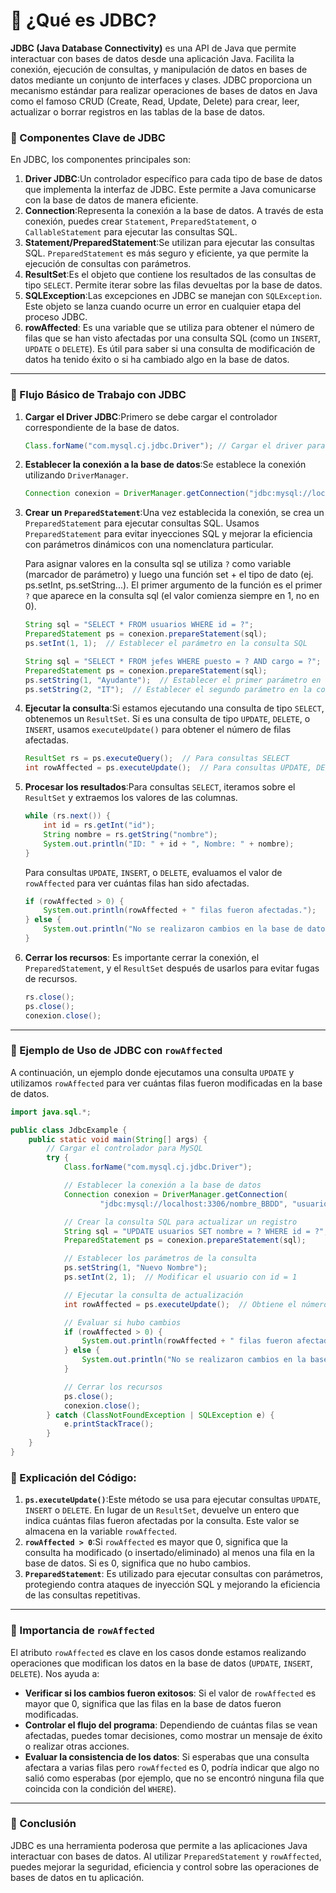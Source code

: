 # **📌 ¿Qué es JDBC?**

**JDBC (Java Database Connectivity)** es una API de Java que permite interactuar con bases de datos desde una aplicación Java. Facilita la conexión, ejecución de consultas, y manipulación de datos en bases de datos mediante un conjunto de interfaces y clases. JDBC proporciona un mecanismo estándar para realizar operaciones de bases de datos en Java como el famoso CRUD (Create, Read, Update, Delete) para crear, leer, actualizar o borrar registros en las tablas de la base de datos.

### **📌 Componentes Clave de JDBC**

En JDBC, los componentes principales son:

1. **Driver JDBC**:Un controlador específico para cada tipo de base de datos que implementa la interfaz de JDBC. Este permite a Java comunicarse con la base de datos de manera eficiente.
2. **Connection**:Representa la conexión a la base de datos. A través de esta conexión, puedes crear `Statement`, `PreparedStatement`, o `CallableStatement` para ejecutar las consultas SQL.
3. **Statement/PreparedStatement**:Se utilizan para ejecutar las consultas SQL. `PreparedStatement` es más seguro y eficiente, ya que permite la ejecución de consultas con parámetros.
4. **ResultSet**:Es el objeto que contiene los resultados de las consultas de tipo `SELECT`. Permite iterar sobre las filas devueltas por la base de datos.
5. **SQLException**:Las excepciones en JDBC se manejan con `SQLException`. Este objeto se lanza cuando ocurre un error en cualquier etapa del proceso JDBC.
6. **rowAffected**:
   Es una variable que se utiliza para obtener el número de filas que se han visto afectadas por una consulta SQL (como un `INSERT`, `UPDATE` o `DELETE`). Es útil para saber si una consulta de modificación de datos ha tenido éxito o si ha cambiado algo en la base de datos.

---

### **📌 Flujo Básico de Trabajo con JDBC**

1. **Cargar el Driver JDBC**:Primero se debe cargar el controlador correspondiente de la base de datos.

   ```java
   Class.forName("com.mysql.cj.jdbc.Driver"); // Cargar el driver para MySQL
   ```
2. **Establecer la conexión a la base de datos**:Se establece la conexión utilizando `DriverManager`.

   ```java
   Connection conexion = DriverManager.getConnection("jdbc:mysql://localhost:3306/mi_db", "usuario", "password");
   ```
3. **Crear un `PreparedStatement`**:Una vez establecida la conexión, se crea un `PreparedStatement` para ejecutar consultas SQL. Usamos `PreparedStatement` para evitar inyecciones SQL y mejorar la eficiencia con parámetros dinámicos con una nomenclatura particular.

   Para asignar valores en la consulta sql se utiliza `?` como variable (marcador de parámetro) y luego una función set + el tipo de dato (ej. ps.setInt, ps.setString...). El primer argumento de la función es el primer `?` que aparece en la consulta sql (el valor comienza siempre en 1, no en 0).

   ```java
   String sql = "SELECT * FROM usuarios WHERE id = ?";
   PreparedStatement ps = conexion.prepareStatement(sql);
   ps.setInt(1, 1);  // Establecer el parámetro en la consulta SQL
   ```

   ```java
   String sql = "SELECT * FROM jefes WHERE puesto = ? AND cargo = ?";
   PreparedStatement ps = conexion.prepareStatement(sql);
   ps.setString(1, "Ayudante");  // Establecer el primer parámetro en la consulta SQL
   ps.setString(2, "IT");  // Establecer el segundo parámetro en la consulta SQL
   ```
4. **Ejecutar la consulta**:Si estamos ejecutando una consulta de tipo `SELECT`, obtenemos un `ResultSet`. Si es una consulta de tipo `UPDATE`, `DELETE`, o `INSERT`, usamos `executeUpdate()` para obtener el número de filas afectadas.

   ```java
   ResultSet rs = ps.executeQuery();  // Para consultas SELECT
   int rowAffected = ps.executeUpdate();  // Para consultas UPDATE, DELETE, INSERT
   ```
5. **Procesar los resultados**:Para consultas `SELECT`, iteramos sobre el `ResultSet` y extraemos los valores de las columnas.

   ```java
   while (rs.next()) {
       int id = rs.getInt("id");
       String nombre = rs.getString("nombre");
       System.out.println("ID: " + id + ", Nombre: " + nombre);
   }
   ```

   Para consultas `UPDATE`, `INSERT`, o `DELETE`, evaluamos el valor de `rowAffected` para ver cuántas filas han sido afectadas.

   ```java
   if (rowAffected > 0) {
       System.out.println(rowAffected + " filas fueron afectadas.");
   } else {
       System.out.println("No se realizaron cambios en la base de datos.");
   }
   ```
6. **Cerrar los recursos**:
   Es importante cerrar la conexión, el `PreparedStatement`, y el `ResultSet` después de usarlos para evitar fugas de recursos.

   ```java
   rs.close();
   ps.close();
   conexion.close();
   ```

---

### **📌 Ejemplo de Uso de JDBC con `rowAffected`**

A continuación, un ejemplo donde ejecutamos una consulta `UPDATE` y utilizamos `rowAffected` para ver cuántas filas fueron modificadas en la base de datos.

```java
import java.sql.*;

public class JdbcExample {
    public static void main(String[] args) {
        // Cargar el controlador para MySQL
        try {
            Class.forName("com.mysql.cj.jdbc.Driver");

            // Establecer la conexión a la base de datos
            Connection conexion = DriverManager.getConnection(
                    "jdbc:mysql://localhost:3306/nombre_BBDD", "usuario", "password");

            // Crear la consulta SQL para actualizar un registro
            String sql = "UPDATE usuarios SET nombre = ? WHERE id = ?";
            PreparedStatement ps = conexion.prepareStatement(sql);

            // Establecer los parámetros de la consulta
            ps.setString(1, "Nuevo Nombre");
            ps.setInt(2, 1);  // Modificar el usuario con id = 1

            // Ejecutar la consulta de actualización
            int rowAffected = ps.executeUpdate();  // Obtiene el número de filas afectadas

            // Evaluar si hubo cambios
            if (rowAffected > 0) {
                System.out.println(rowAffected + " filas fueron afectadas.");
            } else {
                System.out.println("No se realizaron cambios en la base de datos.");
            }

            // Cerrar los recursos
            ps.close();
            conexion.close();
        } catch (ClassNotFoundException | SQLException e) {
            e.printStackTrace();
        }
    }
}
```

### **📌 Explicación del Código:**

1. **`ps.executeUpdate()`**:Este método se usa para ejecutar consultas `UPDATE`, `INSERT` o `DELETE`. En lugar de un `ResultSet`, devuelve un entero que indica cuántas filas fueron afectadas por la consulta. Este valor se almacena en la variable `rowAffected`.
2. **`rowAffected > 0`**:Si `rowAffected` es mayor que 0, significa que la consulta ha modificado (o insertado/eliminado) al menos una fila en la base de datos. Si es 0, significa que no hubo cambios.
3. **`PreparedStatement`**:
   Es utilizado para ejecutar consultas con parámetros, protegiendo contra ataques de inyección SQL y mejorando la eficiencia de las consultas repetitivas.

---

### **📌 Importancia de `rowAffected`**

El atributo `rowAffected` es clave en los casos donde estamos realizando operaciones que modifican los datos en la base de datos (`UPDATE`, `INSERT`, `DELETE`). Nos ayuda a:

- **Verificar si los cambios fueron exitosos**: Si el valor de `rowAffected` es mayor que 0, significa que las filas en la base de datos fueron modificadas.
- **Controlar el flujo del programa**: Dependiendo de cuántas filas se vean afectadas, puedes tomar decisiones, como mostrar un mensaje de éxito o realizar otras acciones.
- **Evaluar la consistencia de los datos**: Si esperabas que una consulta afectara a varias filas pero `rowAffected` es 0, podría indicar que algo no salió como esperabas (por ejemplo, que no se encontró ninguna fila que coincida con la condición del `WHERE`).

---

### **📌 Conclusión**

JDBC es una herramienta poderosa que permite a las aplicaciones Java interactuar con bases de datos. Al utilizar `PreparedStatement` y `rowAffected`, puedes mejorar la seguridad, eficiencia y control sobre las operaciones de bases de datos en tu aplicación.
